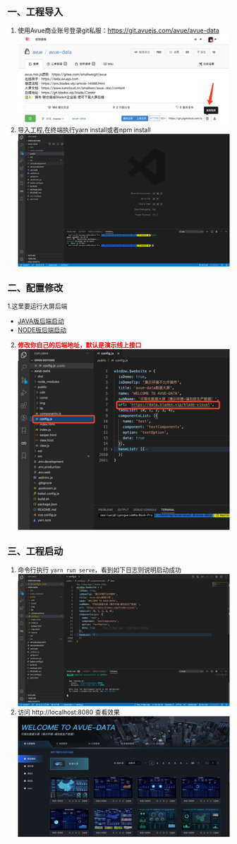## 一、**工程导入**
1. 使用Avue商业账号登录git私服：https://git.avuejs.com/avue/avue-data
![](images/screenshot_1624632387942.png)
2. 导入工程,在终端执行yarn install或者npm install
![](images/screenshot_1652165752615.png)

## 二、**配置修改**
1.这里要运行大屏后端
- [JAVA版后端启动](./1.后端启动.md)
- [NODE版后端启动](./Node版后端启动.md)
2. <b style="color:red">修改你自己的后端地址，默认是演示线上接口</b>
![](images/screenshot_1652164910073.png)

## 三、**工程启动**
1. 命令行执行 `yarn run serve`，看到如下日志则说明启动成功
![](images/screenshot_1652165480424.png)
2. 访问 http://localhost:8080 查看效果
![](images/screenshot_1652165378727.png)

